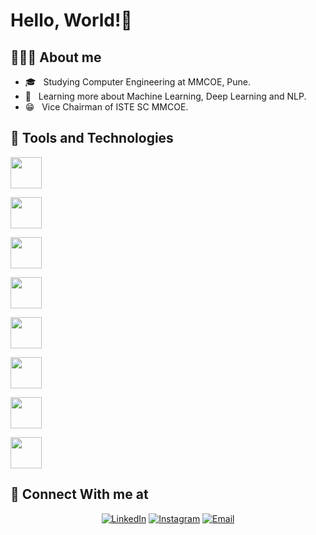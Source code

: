# Hello, World!👋

## 👨🏻‍💻 About me 
- 🎓 &nbsp; Studying Computer Engineering at MMCOE, Pune.
- 🌱 &nbsp; Learning more about Machine Learning, Deep Learning and NLP.
- 😁 &nbsp; Vice Chairman of ISTE SC MMCOE.

## 🔧 Tools and Technologies  

<code><a target="_blank"><img height="50" src="https://www.vectorlogo.zone/logos/python/python-ar21.svg"></a></code>

<code><a target="_blank"><img height="50" src="https://cdn.worldvectorlogo.com/logos/c-2975.svg"></a></code>

<code><a target="_blank"><img height="50" src="https://cdn.worldvectorlogo.com/logos/c.svg"></a></code>

<code><a target="_blank"><img height="50" src="https://www.vectorlogo.zone/logos/mysql/mysql-ar21.svg"></a></code>

<code><a target="_blank"><img height="50" src="https://cdn.worldvectorlogo.com/logos/html-5.svg"></a></code>

<code><a target="_blank"><img height="50" src="https://cdn.worldvectorlogo.com/logos/css-5.svg"></a></code>

<code><a target="_blank"><img height="50" src="https://cdn.worldvectorlogo.com/logos/excel-4.svg"></a></code>

<code><a target="_blank"><img height="50" src="https://cdn.worldvectorlogo.com/logos/tableau-software.svg"></a></code>

## 🤝 Connect With me at

<p align="center">
<a href="https://www.linkedin.com/in/ritikkesharwani/"><img alt="LinkedIn" src="https://img.shields.io/badge/LinkedIn-Ritik%20Kesharwani-blue?style=flat-square&logo=linkedin"></a>
<a href="https://www.instagram.com/ritik872000/"><img alt="Instagram" src="https://img.shields.io/badge/Instagram-ritik872000-blue?style=flat-square&logo=instagram"></a>
<a href="mailto:ritikkesharwani3@gmail.com"><img alt="Email" src="https://img.shields.io/badge/Email-ritikkesharwani3@gmail.com-blue?style=flat-square&logo=gmail"></a>
